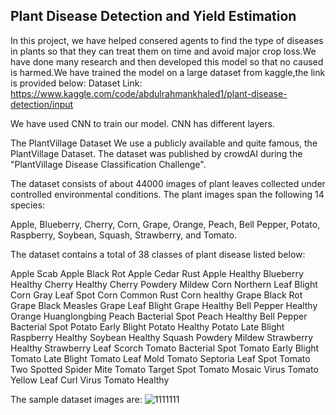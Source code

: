  ## Plant Disease Detection and Yield Estimation


In this project, we have helped consered agents to find the type of diseases in plants so that they can treat them on time and avoid major crop loss.We have done many research and then developed this model so that no caused is harmed.We have trained the model on a large dataset from kaggle,the link is provided below:
Dataset Link: https://www.kaggle.com/code/abdulrahmankhaled1/plant-disease-detection/input

We have used CNN to train our model. CNN has different layers.

The PlantVillage Dataset
We use a publicly available and quite famous, the PlantVillage Dataset. The dataset was published by crowdAI during the "PlantVillage Disease Classification Challenge". 

The dataset consists of about 44000 images of plant leaves collected under controlled environmental conditions. The plant images span the following 14 species:

Apple, Blueberry, Cherry, Corn, Grape, Orange, Peach, Bell Pepper, Potato, Raspberry, Soybean, Squash, Strawberry, and Tomato.

The dataset contains a total of 38 classes of plant disease listed below:

Apple Scab	Apple Black Rot	Apple Cedar Rust	Apple Healthy
Blueberry Healthy	Cherry Healthy	Cherry Powdery Mildew	Corn Northern Leaf Blight
Corn Gray Leaf Spot	Corn Common Rust	Corn healthy	Grape Black Rot
Grape Black Measles	Grape Leaf Blight	Grape Healthy	Bell Pepper Healthy
Orange Huanglongbing	Peach Bacterial Spot	Peach Healthy	Bell Pepper Bacterial Spot
Potato Early Blight	Potato Healthy	Potato Late Blight	Raspberry Healthy
Soybean Healthy	Squash Powdery Mildew	Strawberry Healthy	Strawberry Leaf Scorch
Tomato Bacterial Spot	Tomato Early Blight	Tomato Late Blight	Tomato Leaf Mold
Tomato Septoria Leaf Spot	Tomato Two Spotted Spider Mite	Tomato Target Spot	Tomato Mosaic Virus
Tomato Yellow Leaf Curl Virus	Tomato Healthy		

The sample dataset images are:
![1111111](https://github.com/Ayushgc2004/Plant-Disease-Detection/assets/136146665/149e7a6a-2cad-470d-a3a9-7fb27324a741)

